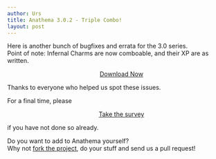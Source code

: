 ```yaml
---
author: Urs
title: Anathema 3.0.2 - Triple Combo!
layout: post
---
```


Here is another bunch of bugfixes and errata for the 3.0 series.  
Point of note: Infernal Charms are now comboable, and their XP are as written.

<ul><center><a href="http://sourceforge.net/project/platformdownload.php?group_id=122320">Download Now</a></center></ul>

Thanks to everyone who helped us spot these issues.

For a final time, please
<ul><center><a href="https://docs.google.com/spreadsheet/viewform?hl=en_GB&formkey=dFBaLWF6bnBtS0U5YUowR3hZMS1pOWc6MQ#gid=0">Take the survey</a></center></ul>
if you have not done so already.


Do you want to add to Anathema yourself?  
Why not [fork the project](http://github.com/anathema/anathema), do your stuff and send us a pull request!